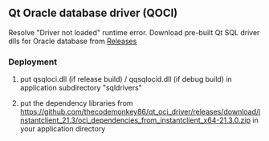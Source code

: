 ## Qt Oracle database driver (QOCI)
Resolve "Driver not loaded" runtime error. Download pre-built Qt SQL driver dlls for Oracle database from [Releases](https://github.com/thecodemonkey86/qt_oci_driver/releases)


### Deployment

1. put qsqloci.dll (if release build) / qqsqlocid.dll (if debug build) in application subdirectory "sqldrivers"

2. put the dependency libraries from https://github.com/thecodemonkey86/qt_oci_driver/releases/download/instantclient_21.3/oci_dependencies_from_instantclient_x64-21.3.0.zip in your application directory
